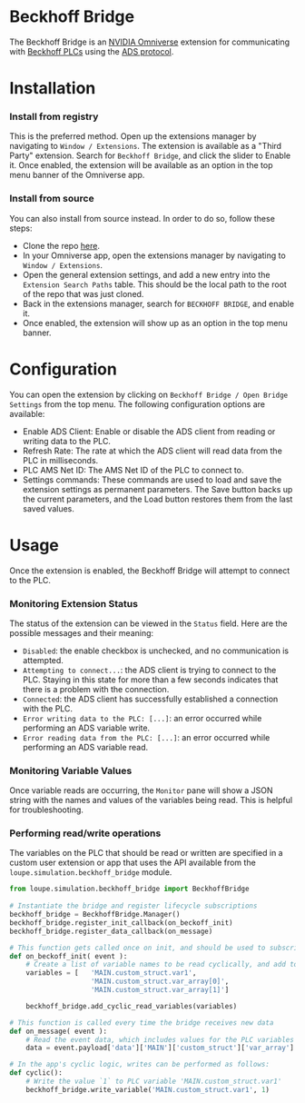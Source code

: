 # Beckhoff Bridge

The Beckhoff Bridge is an [NVIDIA Omniverse](https://www.nvidia.com/en-us/omniverse/) extension for communicating with [Beckhoff PLCs](https://www.beckhoff.com/en-en/) using the [ADS protocol](https://infosys.beckhoff.com/english.php?content=../content/1033/cx8190_hw/5091854987.html&id=).

# Installation

### Install from registry

This is the preferred method. Open up the extensions manager by navigating to `Window / Extensions`. The extension is available as a "Third Party" extension. Search for `Beckhoff Bridge`, and click the slider to Enable it. Once enabled, the extension will be available as an option in the top menu banner of the Omniverse app.

### Install from source

You can also install from source instead. In order to do so, follow these steps:
- Clone the repo [here](https://github.com/loupeteam/Omniverse_Beckhoff_Bridge_Extension).
- In your Omniverse app, open the extensions manager by navigating to `Window / Extensions`.
- Open the general extension settings, and add a new entry into the `Extension Search Paths` table. This should be the local path to the root of the repo that was just cloned. 
- Back in the extensions manager, search for `BECKHOFF BRIDGE`, and enable it. 
- Once enabled, the extension will show up as an option in the top menu banner. 

# Configuration

You can open the extension by clicking on `Beckhoff Bridge / Open Bridge Settings` from the top menu. The following configuration options are available:

- Enable ADS Client: Enable or disable the ADS client from reading or writing data to the PLC.
- Refresh Rate: The rate at which the ADS client will read data from the PLC in milliseconds.
- PLC AMS Net ID: The AMS Net ID of the PLC to connect to.
- Settings commands: These commands are used to load and save the extension settings as permanent parameters. The Save button backs up the current parameters, and the Load button restores them from the last saved values. 

# Usage

Once the extension is enabled, the Beckhoff Bridge will attempt to connect to the PLC.

### Monitoring Extension Status

The status of the extension can be viewed in the `Status` field. Here are the possible messages and their meaning:
- `Disabled`: the enable checkbox is unchecked, and no communication is attempted. 
- `Attempting to connect...`: the ADS client is trying to connect to the PLC. Staying in this state for more than a few seconds indicates that there is a problem with the connection. 
- `Connected`: the ADS client has successfully established a connection with the PLC. 
- `Error writing data to the PLC: [...]`: an error occurred while performing an ADS variable write. 
- `Error reading data from the PLC: [...]`: an error occurred while performing an ADS variable read.

### Monitoring Variable Values

Once variable reads are occurring, the `Monitor` pane will show a JSON string with the names and values of the variables being read. This is helpful for troubleshooting. 

### Performing read/write operations

The variables on the PLC that should be read or written are specified in a custom user extension or app that uses the API available from the `loupe.simulation.beckhoff_bridge` module.

```python
from loupe.simulation.beckhoff_bridge import BeckhoffBridge
      
# Instantiate the bridge and register lifecycle subscriptions
beckhoff_bridge = BeckhoffBridge.Manager()
beckhoff_bridge.register_init_callback(on_beckoff_init)
beckhoff_bridge.register_data_callback(on_message)

# This function gets called once on init, and should be used to subscribe to cyclic reads.
def on_beckoff_init( event ):
    # Create a list of variable names to be read cyclically, and add to Manager
    variables = [   'MAIN.custom_struct.var1', 
                    'MAIN.custom_struct.var_array[0]', 
                    'MAIN.custom_struct.var_array[1]']

    beckhoff_bridge.add_cyclic_read_variables(variables)

# This function is called every time the bridge receives new data
def on_message( event ):
    # Read the event data, which includes values for the PLC variables requested
    data = event.payload['data']['MAIN']['custom_struct']['var_array']

# In the app's cyclic logic, writes can be performed as follows:
def cyclic():
    # Write the value `1` to PLC variable 'MAIN.custom_struct.var1'
    beckhoff_bridge.write_variable('MAIN.custom_struct.var1', 1)

```